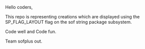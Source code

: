 Hello coders,

This repo is representing creations which are displayed
using the SP_FLAG_LAYOUT flag on the sof string package
subsystem.


Code well and Code fun.

Team sofplus out.
